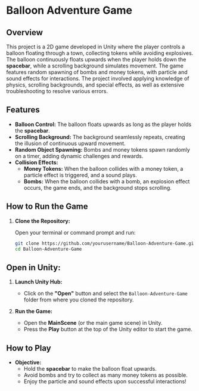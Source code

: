 # **Balloon Adventure Game**

## **Overview**

This project is a 2D game developed in Unity where the player controls a balloon floating through a town, collecting tokens while avoiding explosives. The balloon continuously floats upwards when the player holds down the **spacebar**, while a scrolling background simulates movement. The game features random spawning of bombs and money tokens, with particle and sound effects for interactions. The project involved applying knowledge of physics, scrolling backgrounds, and special effects, as well as extensive troubleshooting to resolve various errors.

## **Features**

- **Balloon Control:** The balloon floats upwards as long as the player holds the **spacebar**.
- **Scrolling Background:** The background seamlessly repeats, creating the illusion of continuous upward movement.
- **Random Object Spawning:** Bombs and money tokens spawn randomly on a timer, adding dynamic challenges and rewards.
- **Collision Effects:**
  - **Money Tokens:** When the balloon collides with a money token, a particle effect is triggered, and a sound plays.
  - **Bombs:** When the balloon collides with a bomb, an explosion effect occurs, the game ends, and the background stops scrolling.

## **How to Run the Game**

1. **Clone the Repository:**

   Open your terminal or command prompt and run:

   ```bash
   git clone https://github.com/yourusername/Balloon-Adventure-Game.git
   cd Balloon-Adventure-Game
   
## **Open in Unity:**

1. **Launch Unity Hub:**
   - Click on the **"Open"** button and select the `Balloon-Adventure-Game` folder from where you cloned the repository.

2. **Run the Game:**
   - Open the **MainScene** (or the main game scene) in Unity.
   - Press the **Play** button at the top of the Unity editor to start the game.

## **How to Play**

- **Objective:**
  - Hold the **spacebar** to make the balloon float upwards.
  - Avoid bombs and try to collect as many money tokens as possible.
  - Enjoy the particle and sound effects upon successful interactions!
